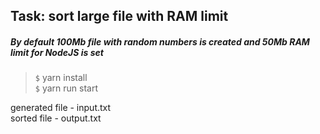 ## Task: sort large file with RAM limit

##### By default 100Mb file with random numbers is created and 50Mb RAM limit for NodeJS is set

> `$` yarn install  
> `$` yarn run start

generated file - input.txt  
sorted file - output.txt
